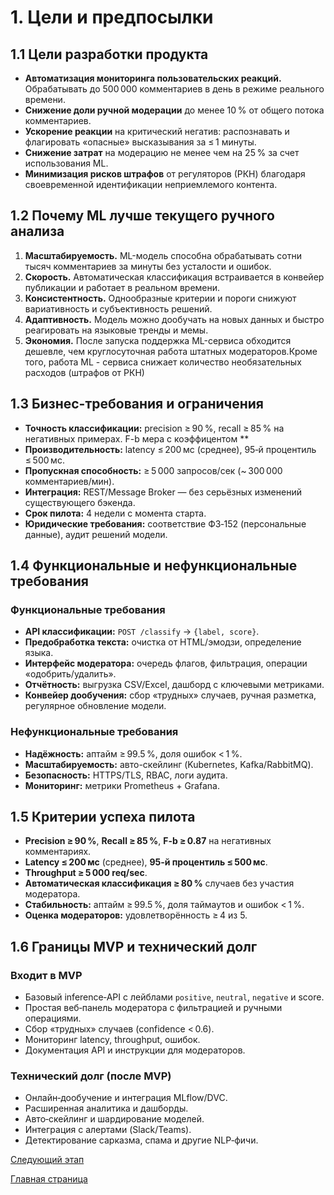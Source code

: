 # 1. Цели и предпосылки

## 1.1 Цели разработки продукта

* **Автоматизация мониторинга пользовательских реакций.** Обрабатывать до 500 000 комментариев в день в режиме реального времени.
* **Снижение доли ручной модерации** до менее 10 % от общего потока комментариев.
* **Ускорение реакции** на критический негатив: распознавать и флагировать «опасные» высказывания за ≤ 1 минуты.
* **Снижение затрат** на модерацию не менее чем на 25 % за счет использования ML.
* **Минимизация рисков штрафов** от регуляторов (РКН) благодаря своевременной идентификации неприемлемого контента.

## 1.2 Почему ML лучше текущего ручного анализа

1. **Масштабируемость.** ML-модель способна обрабатывать сотни тысяч комментариев за минуты без усталости и ошибок.
2. **Скорость.** Автоматическая классификация встраивается в конвейер публикации и работает в реальном времени.
3. **Консистентность.** Однообразные критерии и пороги снижуют вариативность и субъективность решений.
4. **Адаптивность.** Модель можно дообучать на новых данных и быстро реагировать на языковые тренды и мемы.
5. **Экономия.** После запуска поддержка ML-сервиса обходится дешевле, чем круглосуточная работа штатных модераторов.Кроме того, работа ML - сервиса снижает количество необязательных расходов (штрафов от РКН)

## 1.3 Бизнес-требования и ограничения

* **Точность классификации:** precision ≥ 90 %, recall ≥ 85 % на негативных примерах. F-b мера с коэффицентом **
* **Производительность:** latency ≤ 200 мс (среднее), 95‑й процентиль ≤ 500 мс.
* **Пропускная способность:** ≥ 5 000 запросов/сек (\~ 300 000 комментариев/мин).
* **Интеграция:** REST/Message Broker — без серьёзных изменений существующего бэкенда.
* **Срок пилота:** 4 недели с момента старта.
* **Юридические требования:** соответствие ФЗ‑152 (персональные данные), аудит решений модели.

## 1.4 Функциональные и нефункциональные требования

### Функциональные требования

* **API классификации:** `POST /classify` → `{label, score}`.
* **Предобработка текста:** очистка от HTML/эмодзи, определение языка.
* **Интерфейс модератора:** очередь флагов, фильтрация, операции «одобрить/удалить».
* **Отчётность:** выгрузка CSV/Excel, дашборд с ключевыми метриками.
* **Конвейер дообучения:** сбор «трудных» случаев, ручная разметка, регулярное обновление модели.

### Нефункциональные требования

* **Надёжность:** аптайм ≥ 99.5 %, доля ошибок < 1 %.
* **Масштабируемость:** авто-скейлинг (Kubernetes, Kafka/RabbitMQ).
* **Безопасность:** HTTPS/TLS, RBAC, логи аудита.
* **Мониторинг:** метрики Prometheus + Grafana.

## 1.5 Критерии успеха пилота

* **Precision ≥ 90 %**, **Recall ≥ 85 %**, **F-b ≥ 0.87** на негативных комментариях.
* **Latency ≤ 200 мс** (среднее), **95‑й процентиль ≤ 500 мс**.
* **Throughput ≥ 5 000 req/sec**.
* **Автоматическая классификация ≥ 80 %** случаев без участия модератора.
* **Стабильность:** аптайм ≥ 99.5 %, доля таймаутов и ошибок < 1 %.
* **Оценка модераторов:** удовлетворённость ≥ 4 из 5.

## 1.6 Границы MVP и технический долг

### Входит в MVP

* Базовый inference‑API с лейблами `positive`, `neutral`, `negative` и score.
* Простая веб‑панель модератора с фильтрацией и ручными операциями.
* Сбор «трудных» случаев (confidence < 0.6).
* Мониторинг latency, throughput, ошибок.
* Документация API и инструкции для модераторов.

### Технический долг (после MVP)

* Онлайн‑дообучение и интеграция MLflow/DVC.
* Расширенная аналитика и дашборды.
* Авто‑скейлинг и шардирование моделей.
* Интеграция с алертами (Slack/Teams).
* Детектирование сарказма, спама и другие NLP‑фичи.

[Следующий этап](Ml_system_design/2_Methodology.md)

[Главная страница](../README.md)

